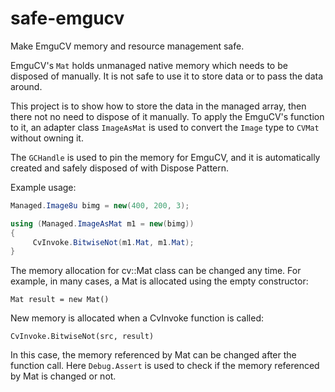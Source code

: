 # safe-emgucv
Make EmguCV memory and resource management safe.

EmguCV's `Mat` holds unmanaged native memory which needs to be disposed of manually. It is not safe to use it to store data or to pass the data around.

This project is to show how to store the data in the managed array, then there not no need to dispose of it manually. To apply the EmguCV's function to it, an adapter class `ImageAsMat` is used to convert the `Image` type to `CVMat` without owning it. 

The `GCHandle` is used to pin the memory for EmguCV, and it is automatically created and safely disposed of with Dispose Pattern.

Example usage:

```csharp
Managed.Image8u bimg = new(400, 200, 3);

using (Managed.ImageAsMat m1 = new(bimg))
{
     CvInvoke.BitwiseNot(m1.Mat, m1.Mat);
}
```

The memory allocation for cv::Mat class can be changed any time. For example, in many cases, a Mat is allocated using the empty constructor:

```
Mat result = new Mat()
```

New memory is allocated when a CvInvoke function is called:

```
CvInvoke.BitwiseNot(src, result)
```

In this case, the memory referenced by Mat can be changed after the function call. Here `Debug.Assert` is used to check if the memory referenced by Mat is changed or not.

